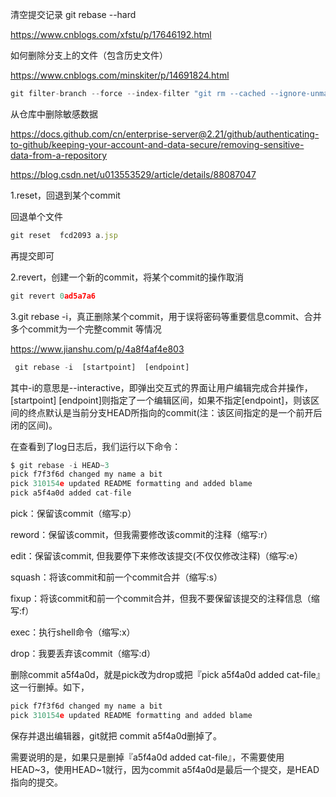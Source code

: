 清空提交记录 git rebase --hard

https://www.cnblogs.com/xfstu/p/17646192.html



如何删除分支上的文件（包含历史文件）

https://www.cnblogs.com/minskiter/p/14691824.html

```javascript
git filter-branch --force --index-filter "git rm --cached --ignore-unmatch 'note/密码/我的密码.md' " --prune-empty --tag-name-filter cat -- --all
```

从仓库中删除敏感数据

https://docs.github.com/cn/enterprise-server@2.21/github/authenticating-to-github/keeping-your-account-and-data-secure/removing-sensitive-data-from-a-repository





https://blog.csdn.net/u013553529/article/details/88087047

1.reset，回退到某个commit

回退单个文件

```javascript
git reset  fcd2093 a.jsp
```

再提交即可



2.revert，创建一个新的commit，将某个commit的操作取消

```javascript
git revert 0ad5a7a6
```





3.git rebase -i，真正删除某个commit，用于误将密码等重要信息commit、合并多个commit为一个完整commit 等情况

https://www.jianshu.com/p/4a8f4af4e803

```javascript
 git rebase -i  [startpoint]  [endpoint]
```

其中-i的意思是--interactive，即弹出交互式的界面让用户编辑完成合并操作，[startpoint] [endpoint]则指定了一个编辑区间，如果不指定[endpoint]，则该区间的终点默认是当前分支HEAD所指向的commit(注：该区间指定的是一个前开后闭的区间)。

在查看到了log日志后，我们运行以下命令：

```javascript
$ git rebase -i HEAD~3
pick f7f3f6d changed my name a bit
pick 310154e updated README formatting and added blame
pick a5f4a0d added cat-file
```

pick：保留该commit（缩写:p）

reword：保留该commit，但我需要修改该commit的注释（缩写:r）

edit：保留该commit, 但我要停下来修改该提交(不仅仅修改注释)（缩写:e）

squash：将该commit和前一个commit合并（缩写:s）

fixup：将该commit和前一个commit合并，但我不要保留该提交的注释信息（缩写:f）

exec：执行shell命令（缩写:x）

drop：我要丢弃该commit（缩写:d）



删除commit a5f4a0d，就是pick改为drop或把『pick a5f4a0d added cat-file』这一行删掉。如下，

```javascript
pick f7f3f6d changed my name a bit
pick 310154e updated README formatting and added blame
```

保存并退出编辑器，git就把 commit a5f4a0d删掉了。



需要说明的是，如果只是删掉『a5f4a0d added cat-file』，不需要使用HEAD~3，使用HEAD~1就行，因为commit a5f4a0d是最后一个提交，是HEAD指向的提交。